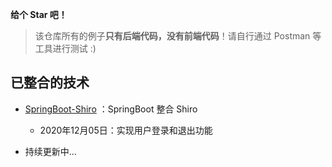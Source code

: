 
**给个 Star 吧！**

> 该仓库所有的例子**只有后端代码，没有前端代码**！请自行通过 Postman 等工具进行测试 :)

## 已整合的技术

- [SpringBoot-Shiro](https://github.com/weizujie/SpringBoot-Example/tree/main/SpringBoot-Shiro) ：SpringBoot 整合 Shiro
    - 2020年12月05日：实现用户登录和退出功能
    
- 持续更新中...
